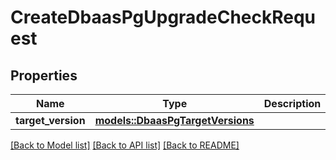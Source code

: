 # CreateDbaasPgUpgradeCheckRequest

## Properties

Name | Type | Description | Notes
------------ | ------------- | ------------- | -------------
**target_version** | [**models::DbaasPgTargetVersions**](dbaas-pg-target-versions.md) |  | 

[[Back to Model list]](../README.md#documentation-for-models) [[Back to API list]](../README.md#documentation-for-api-endpoints) [[Back to README]](../README.md)


